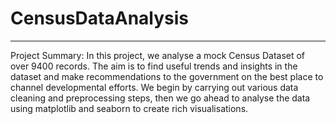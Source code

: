 # CensusDataAnalysis
________________________________________
Project Summary:
In this project, we analyse a mock Census Dataset of over 9400 records. 
The aim is to find useful trends and insights in the dataset and make recommendations to the government on the best place to channel developmental efforts. 
We begin by carrying out various data cleaning and preprocessing steps, then we go ahead to analyse the data using matplotlib and seaborn to create rich visualisations.

